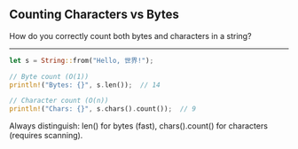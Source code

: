 ## Counting Characters vs Bytes

How do you correctly count both bytes and characters in a string?

---

```rust
let s = String::from("Hello, 世界!");

// Byte count (O(1))
println!("Bytes: {}", s.len());  // 14

// Character count (O(n))
println!("Chars: {}", s.chars().count());  // 9
```
Always distinguish: len() for bytes (fast), chars().count() for characters (requires scanning).

